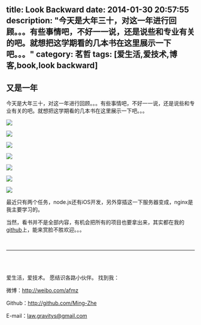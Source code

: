 title: Look Backward
date: 2014-01-30 20:57:55
description: "今天是大年三十，对这一年进行回顾。。。有些事情吧，不好一一说，还是说些和专业有关的吧。就想把这学期看的几本书在这里展示一下吧。。。"
category: 茗哲
tags: [爱生活,爱技术,博客,book,look backward]
---


## 又是一年

今天是大年三十，对这一年进行回顾。。。有些事情吧，不好一一说，还是说些和专业有关的吧。就想把这学期看的几本书在这里展示一下吧。。。

![](http://farm6.staticflickr.com/5492/12219991453_b9d927bcca_b.jpg)

![](http://farm3.staticflickr.com/2852/12220535846_ef884675ed_b.jpg)

![](http://farm4.staticflickr.com/3793/12219959295_138975eebc_b.jpg)

![](http://farm8.staticflickr.com/7419/12220059635_e6cc0f2a2a_b.jpg)

![](http://farm4.staticflickr.com/3694/12220681126_7350f4b059_b.jpg)

![](http://farm6.staticflickr.com/5530/12220698396_5996c2637f_b.jpg)

![](http://farm4.staticflickr.com/3725/12220521944_28652218a7_b.jpg)

最近只有两个任务，node.js还有iOS开发，另外穿插这一下服务器变成，nginx是我主要学习的。

当然，看书并不是全部内容，有机会把所有的项目也要拿出来，其实都在我的[github](http://github.com/ming-zhe)上，能来赏脸不胜欢迎。。。


<br/>

***

<br/>
<br/>

爱生活，爱技术。
愿结识各路小伙伴。
找到我：

微博：http://weibo.com/afmz

Github：http://github.com/Ming-Zhe

E-mail：law.gravitys@gmail.com 